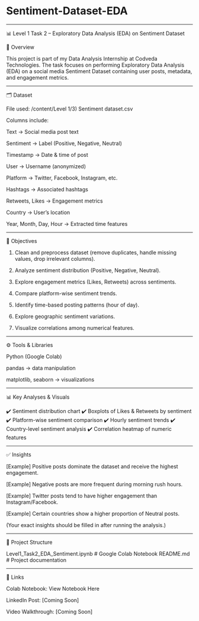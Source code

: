 # Sentiment-Dataset-EDA


---

📊 Level 1 Task 2 – Exploratory Data Analysis (EDA) on Sentiment Dataset

📌 Overview

This project is part of my Data Analysis Internship at Codveda Technologies.
The task focuses on performing Exploratory Data Analysis (EDA) on a social media Sentiment Dataset containing user posts, metadata, and engagement metrics.


---

🗂 Dataset

File used: /content/Level 1/3) Sentiment dataset.csv

Columns include:

Text → Social media post text

Sentiment → Label (Positive, Negative, Neutral)

Timestamp → Date & time of post

User → Username (anonymized)

Platform → Twitter, Facebook, Instagram, etc.

Hashtags → Associated hashtags

Retweets, Likes → Engagement metrics

Country → User’s location

Year, Month, Day, Hour → Extracted time features



---

🎯 Objectives

1. Clean and preprocess dataset (remove duplicates, handle missing values, drop irrelevant columns).


2. Analyze sentiment distribution (Positive, Negative, Neutral).


3. Explore engagement metrics (Likes, Retweets) across sentiments.


4. Compare platform-wise sentiment trends.


5. Identify time-based posting patterns (hour of day).


6. Explore geographic sentiment variations.


7. Visualize correlations among numerical features.




---

⚙️ Tools & Libraries

Python (Google Colab)

pandas → data manipulation

matplotlib, seaborn → visualizations



---

📊 Key Analyses & Visuals

✔️ Sentiment distribution chart
✔️ Boxplots of Likes & Retweets by sentiment
✔️ Platform-wise sentiment comparison
✔️ Hourly sentiment trends
✔️ Country-level sentiment analysis
✔️ Correlation heatmap of numeric features


---

✅ Insights

[Example] Positive posts dominate the dataset and receive the highest engagement.

[Example] Negative posts are more frequent during morning rush hours.

[Example] Twitter posts tend to have higher engagement than Instagram/Facebook.

[Example] Certain countries show a higher proportion of Neutral posts.


(Your exact insights should be filled in after running the analysis.)


---

📂 Project Structure

Level1_Task2_EDA_Sentiment.ipynb   # Google Colab Notebook
README.md                          # Project documentation


---

🔗 Links

Colab Notebook: View Notebook Here

LinkedIn Post: [Coming Soon]

Video Walkthrough: [Coming Soon]
